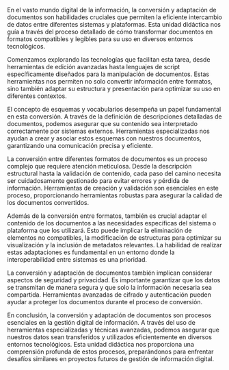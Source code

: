 En el vasto mundo digital de la información, la conversión y adaptación de documentos son habilidades cruciales que permiten la eficiente intercambio de datos entre diferentes sistemas y plataformas. Esta unidad didáctica nos guía a través del proceso detallado de cómo transformar documentos en formatos compatibles y legibles para su uso en diversos entornos tecnológicos.

Comenzamos explorando las tecnologías que facilitan esta tarea, desde herramientas de edición avanzadas hasta lenguajes de script específicamente diseñados para la manipulación de documentos. Estas herramientas nos permiten no solo convertir información entre formatos, sino también adaptar su estructura y presentación para optimizar su uso en diferentes contextos.

El concepto de esquemas y vocabularios desempeña un papel fundamental en esta conversión. A través de la definición de descripciones detalladas de documentos, podemos asegurar que su contenido sea interpretado correctamente por sistemas externos. Herramientas especializadas nos ayudan a crear y asociar estos esquemas con nuestros documentos, garantizando una comunicación precisa y eficiente.

La conversión entre diferentes formatos de documentos es un proceso complejo que requiere atención meticulosa. Desde la descripción estructural hasta la validación de contenido, cada paso del camino necesita ser cuidadosamente gestionado para evitar errores y pérdida de información. Herramientas de creación y validación son esenciales en este proceso, proporcionando herramientas robustas para asegurar la calidad de los documentos convertidos.

Además de la conversión entre formatos, también es crucial adaptar el contenido de los documentos a las necesidades específicas del sistema o plataforma que los utilizará. Esto puede implicar la eliminación de elementos no compatibles, la modificación de estructuras para optimizar su visualización y la inclusión de metadatos relevantes. La habilidad de realizar estas adaptaciones es fundamental en un entorno donde la interoperabilidad entre sistemas es una prioridad.

La conversión y adaptación de documentos también implican considerar aspectos de seguridad y privacidad. Es importante garantizar que los datos se transmitan de manera segura y que solo la información necesaria sea compartida. Herramientas avanzadas de cifrado y autenticación pueden ayudar a proteger los documentos durante el proceso de conversión.

En conclusión, la conversión y adaptación de documentos son procesos esenciales en la gestión digital de información. A través del uso de herramientas especializadas y técnicas avanzadas, podemos asegurar que nuestros datos sean transferidos y utilizados eficientemente en diversos entornos tecnológicos. Esta unidad didáctica nos proporciona una comprensión profunda de estos procesos, preparándonos para enfrentar desafíos similares en proyectos futuros de gestión de información digital.

